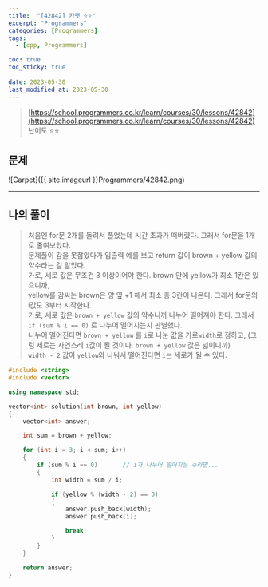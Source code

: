```yaml
---
title:  "[42842] 카펫 ⭐⭐"
excerpt: "Programmers"
categories: [Programmers]
tags:
  - [cpp, Programmers]

toc: true
toc_sticky: true
 
date: 2023-05-30
last_modified_at: 2023-05-30
---
```


> [https://school.programmers.co.kr/learn/courses/30/lessons/42842](https://school.programmers.co.kr/learn/courses/30/lessons/42842)  
> 난이도 ⭐⭐

## 문제

![Carpet]({{ site.imageurl }}Programmers/42842.png)  

***

## 나의 풀이
  
> 처음엔 for문 2개를 돌려서 풀었는데 시간 초과가 떠버렸다. 그래서 for문을 1개로 줄여보았다.  
> 문제풀이 감을 못잡았다가 입출력 예를 보고 return 값이 brown + yellow 값의 약수라는 걸 알았다.  
> 가로, 세로 값은 무조건 3 이상이어야 한다. brown 안에 yellow가 최소 1칸은 있으니까,  
> yellow를 감싸는 brown은 양 옆 +1 해서 최소 총 3칸이 나온다. 그래서 for문의 i값도 3부터 시작한다.  
> 가로, 세로 값은 `brown + yellow` 값의 약수니까 나누어 떨어져야 한다. 그래서 `if (sum % i == 0)` 로 나누어 떨어지는지 판별했다.  
> 나누어 떨어진다면 `brown + yellow` 를 `i`로 나눈 값을 가로`width`로 정하고, (그럼 세로는 자연스레 `i`값이 될 것이다. `brown + yellow` 값은 넓이니까)  
> `width - 2` 값이 `yellow`와 나눠서 떨어진다면 `i`는 세로가 될 수 있다.  


```cpp
#include <string>
#include <vector>

using namespace std;

vector<int> solution(int brown, int yellow)
{
    vector<int> answer;

    int sum = brown + yellow;

    for (int i = 3; i < sum; i++)
    {
        if (sum % i == 0)       // i가 나누어 떨어지는 수라면... 
        {
            int width = sum / i;

            if (yellow % (width - 2) == 0)
            {
                answer.push_back(width);
                answer.push_back(i);

                break;
            }
        }
    }

    return answer;
}
```